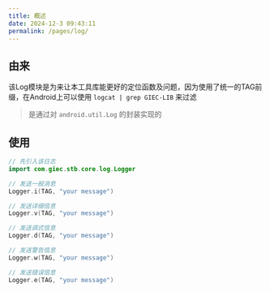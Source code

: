 ```yaml
---
title: 概述
date: 2024-12-3 09:43:11
permalink: /pages/log/
---
```

## 由来
该Log模块是为来让本工具库能更好的定位函数及问题，因为使用了统一的TAG前缀，在Android上可以使用 `logcat | grep GIEC-LIB` 来过滤

> 是通过对 `android.util.Log` 的封装实现的

## 使用

```kotlin
// 先引入该日志
import com.giec.stb.core.log.Logger

// 发送一般消息
Logger.i(TAG, "your message")

// 发送详细信息
Logger.v(TAG, "your message")

// 发送调式信息
Logger.d(TAG, "your message")

// 发送警告信息
Logger.w(TAG, "your message")

// 发送错误信息
Logger.e(TAG, "your message")

```
